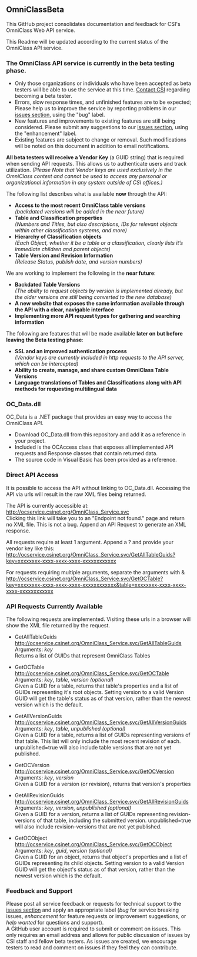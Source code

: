 ## OmniClassBeta
This GitHub project consolidates documentation and feedback for CSI's OmniClass Web API service.

This Readme will be updated according to the current status of the OmniClass API service.

### The OmniClass API service is currently in the beta testing phase.
- Only those organizations or individuals who have been accepted as beta testers will be able to use the service at this time.  [Contact CSI](mailto:csi@csinet.org) regarding becoming a beta tester.
- Errors, slow response times, and unfinished features are to be expected;  Please help us to improve the service by reporting problems in our [issues section](https://github.com/csi-net/OmniClassBeta/issues), using the "bug" label.
- New features and improvements to existing features are still being considered.  Please submit any suggestions to our [issues section](https://github.com/csi-net/OmniClassBeta/issues), using the "enhancement" label.
- Existing features are subject to change or removal.  Such modifications will be noted on this document in addition to email notifications.

**All beta testers will receive a Vendor Key** (a GUID string) that is required when sending API requests.  This allows us to authenticate users and track utilization.  *(Please Note that Vendor keys are used exclusively in the OmniClass context and cannot be used to access any personal or organizational information in any system outside of CSI offices.)*

The following list describes what is available **now** through the API:
- **Access to the most recent OmniClass table versions**  
*(backdated versions will be added in the near future)*
- **Table and Classification properties**  
*(Numbers and Titles, but also descriptions, IDs for relevant objects within other classification systems, and more)*
- **Hierarchy of Classification objects**  
*(Each Object, whether it be a table or a classification, clearly lists it’s immediate children and parent objects)*
- **Table Version and Revision Information**  
*(Release Status, publish date, and version numbers)*

We are working to implement the following in the **near future**:
- **Backdated Table Versions**  
*(The ability to request objects by version is implemented already, but the older versions are still being converted to the new database)*
- **A new website that exposes the same information available through the API with a clear, navigable interface**
- **Implementing more API request types for gathering and searching information**

The following are features that will be made available **later on but before leaving the Beta testing phase**:
- **SSL and an improved authentication process**  
*(Vendor keys are currently included in http requests to the API server, which can be intercepted)*
- **Ability to create, manage, and share custom OmniClass Table Versions**  
- **Language translations of Tables and Classifications along with API methods for requesting multilingual data**



### OC_Data.dll
OC_Data is a .NET package that provides an easy way to access the OmniClass API.

- Download OC_Data.dll from this repository and add it as a reference in your project.
- Included is the OCAccess class that exposes all implemented API requests and Response classes that contain returned data.
- The source code in Visual Basic has been provided as a reference.

### Direct API Access
It is possible to access the API without linking to OC_Data.dll.  Accessing the API via urls will result in the raw XML files being returned.

The API is currently accessible at:  
http://ocservice.csinet.org/OmniClass_Service.svc  
Clicking this link will take you to an "Endpoint not found." page and return no XML file.  This is not a bug.  Append an API Request to generate an XML response.

All requests require at least 1 argument.  Append a ? and provide your vendor key like this:  
http://ocservice.csinet.org/OmniClass_Service.svc/GetAllTableGuids?key=xxxxxxxx-xxxx-xxxx-xxxx-xxxxxxxxxxxx

For requests requiring multiple arguments, separate the arguments with &  
http://ocservice.csinet.org/OmniClass_Service.svc/GetOCTable?key=xxxxxxxx-xxxx-xxxx-xxxx-xxxxxxxxxxxx&table=xxxxxxxx-xxxx-xxxx-xxxx-xxxxxxxxxxxx

### API Requests Currently Available

The following requests are implemented.  Visiting these urls in a browser will show the XML file returned by the request.

- GetAllTableGuids  
http://ocservice.csinet.org/OmniClass_Service.svc/GetAllTableGuids  
Arguments: *key*  
Returns a list of GUIDs that represent OmniClass Tables

- GetOCTable  
http://ocservice.csinet.org/OmniClass_Service.svc/GetOCTable  
Arguments: *key*, *table*, *version (optional)*  
Given a GUID for a table, returns that table's properties and a list of GUIDs representing it's root objects.  Setting version to a valid Version GUID will get the table's status as of that version, rather than the newest version which is the default.

- GetAllVersionGuids  
http://ocservice.csinet.org/OmniClass_Service.svc/GetAllVersionGuids  
Arguments: *key*, *table*, *unpublished (optional)*  
Given a GUID for a table, returns a list of GUIDs representing versions of that table.  This list will only include the most recent revision of each.  unpublished=true will also include table versions that are not yet published.

- GetOCVersion  
http://ocservice.csinet.org/OmniClass_Service.svc/GetOCVersion  
Arguments: *key*, *version*  
Given a GUID for a version (or revision), returns that version's properties

- GetAllRevisionGuids  
http://ocservice.csinet.org/OmniClass_Service.svc/GetAllRevisionGuids  
Arguments: *key*, *version*, *unpublished (optional)*  
Given a GUID for a version, returns a list of GUIDs representing revision-versions of that table, including the submitted version.  unpublished=true will also include revision-versions that are not yet published.

- GetOCObject  
http://ocservice.csinet.org/OmniClass_Service.svc/GetOCObject  
Arguments: *key*, *guid*, *version (optional)*  
Given a GUID for an object, returns that object's properties and a list of GUIDs representing its child objects.  Setting version to a valid Version GUID will get the object's status as of that version, rather than the newest version which is the default.

### Feedback and Support
Please post all service feedback or requests for technical support to the [issues section](https://github.com/csi-net/OmniClassBeta/issues) and apply an appropriate label (*bug* for service breaking issues, *enhancement* for feature requests or improvement suggestions, or *help wanted* for questions and support).  
A GitHub user account is required to submit or comment on issues. This only requires an email address and allows for public discussion of issues by CSI staff and fellow beta testers. As issues are created, we encourage testers to read and comment on issues if they feel they can contribute.